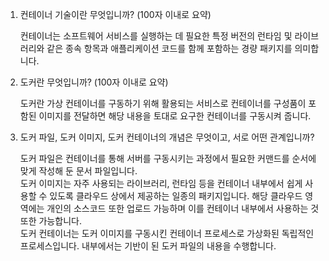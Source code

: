 1. 컨테이너 기술이란 무엇입니까? (100자 이내로 요약)

   컨테이너는 소프트웨어 서비스를 실행하는 데 필요한 특정 버전의 런타임 및 라이브러리와 같은 종속 항목과 애플리케이션 코드를 함께 포함하는 경량 패키지를 의미합니다.

2. 도커란 무엇입니까? (100자 이내로 요약)

   도커란 가상 컨테이너를 구동하기 위해 활용되는 서비스로 컨테이너를 구성품이 포함된 이미지를 전달하면 해당 내용을 토대로 요구한 컨테이너를 구동시켜 줍니다.

3. 도커 파일, 도커 이미지, 도커 컨테이너의 개념은 무엇이고, 서로 어떤 관계입니까?

   도커 파일은 컨테이너를 통해 서버를 구동시키는 과정에서 필요한 커맨드를 순서에 맞게 작성해 둔 문서 파일입니다. <br>
   도커 이미지는 자주 사용되는 라이브러리, 런타임 등을 컨테이너 내부에서 쉽게 사용할 수 있도록 클라우드 상에서 제공하는 일종의 패키지입니다. 해당 클라우드 영역에는 개인의 소스코드 또한 업로드 가능하며 이를 컨테이너 내부에서 사용하는 것 또한 가능합니다. <br>
   도커 컨테이너는 도커 이미지를 구동시킨 컨테이너 프로세스로 가상화된 독립적인 프로세스입니다. 내부에서는 기반이 된 도커 파일의 내용을 수행합니다. 
